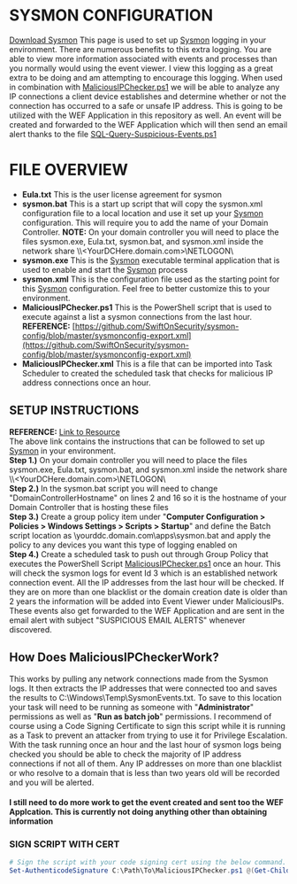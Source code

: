 # SYSMON CONFIGURATION
[Download Sysmon](https://download.sysinternals.com/files/Sysmon.zip)
This page is used to set up [Sysmon](https://docs.microsoft.com/en-us/sysinternals/downloads/sysmon) logging in your environment. There are numerous benefits to this extra logging. You are able to view more information associated with events and processes than you normally would using the event viewer. I view this logging as a great extra to be doing and am attempting to encourage this logging. When used in combination with [MaliciousIPChecker.ps1](https://github.com/tobor88/BTPS-SecPack/blob/master/Sysmon/MaliciousIPChecker.ps1) we will be able to analyze any IP connections a client device establishes and determine whether or not the connection has occurred to a safe or unsafe IP address. This is going to be utilized with the WEF Application in this repository as well. An event will be created and forwarded to the WEF Application which will then send an email alert thanks to the file [SQL-Query-Suspicious-Events.ps1](https://github.com/tobor88/BTPS-SecPack/blob/master/WEF%20Application/SQL-Query-Suspicous-Events.ps1)

# FILE OVERVIEW
- __Eula.txt__ This is the user license agreement for sysmon
- __sysmon.bat__ This is a start up script that will copy the sysmon.xml configuration file to a local location and use it set up your [Sysmon](https://docs.microsoft.com/en-us/sysinternals/downloads/sysmon) configuration. This will require you to add the name of your Domain Controller. __NOTE:__ On your domain controller you will need to place the files sysmon.exe, Eula.txt, sysmon.bat, and sysmon.xml inside the network share \\\\<YourDCHere.domain.com>\\NETLOGON\\
- __sysmon.exe__ This is the [Sysmon](https://docs.microsoft.com/en-us/sysinternals/downloads/sysmon) executable terminal application that is used to enable and start the [Sysmon](https://docs.microsoft.com/en-us/sysinternals/downloads/sysmon) process
- __sysmon.xml__ This is the configuration file used as the starting point for this [Sysmon](https://docs.microsoft.com/en-us/sysinternals/downloads/sysmon) configuration. Feel free to better customize this to your environment.
- __MaliciousIPChecker.ps1__ This is the PowerShell script that is used to execute against a list a sysmon connections from the last hour. 
__REFERENCE:__ [https://github.com/SwiftOnSecurity/sysmon-config/blob/master/sysmonconfig-export.xml](https://github.com/SwiftOnSecurity/sysmon-config/blob/master/sysmonconfig-export.xml)
- __MaliciousIPChecker.xml__ This is a file that can be imported into Task Scheduler to created the scheduled task that checks for malicious IP address connections once an hour.

## SETUP INSTRUCTIONS
__REFERENCE:__ [Link to Resource](https://www.syspanda.com/index.php/2017/02/28/deploying-sysmon-through-gpo/#:~:text=Launch%20your%20group%20policy%20utility%20and%20perform%20the,here%20Provide%20a%20name%20%28Sysmon%20Deployment%29%2C%20hit%20OK) <br>
The above link contains the instructions that can be followed to set up [Sysmon](https://docs.microsoft.com/en-us/sysinternals/downloads/sysmon) in your environment.
<br> __Step 1.)__ On your domain controller you will need to place the files sysmon.exe, Eula.txt, sysmon.bat, and sysmon.xml inside the network share \\\\<YourDCHere.domain.com>\\NETLOGON\\
<br> __Step 2.)__ In the sysmon.bat script you will need to change "DomainControllerHostname" on lines 2 and 16 so it is the hostname of your Domain Controller that is hosting these files
<br> __Step 3.)__ Create a group policy item under "__Computer Configuration > Policies > Windows Settings > Scripts > Startup__" and define the Batch script location as \\yourddc.domain.com\apps\sysmon.bat and apply the policy to any devices you want this type of logging enabled on
<br> __Step 4.)__ Create a scheduled task to push out through Group Policy that executes the PowerShell Script [MaliciousIPChecker.ps1](https://github.com/tobor88/BTPS-SecPack/blob/master/Sysmon/MaliciousIPChecker.ps1) once an hour. This will check the sysmon logs for event Id 3 which is an established network connection event. All the IP addresses from the last hour will be checked. If they are on more than one blacklist or the domain creation date is older than 2 years the information will be added into Event Viewer under MaliciousIPs. These events also get forwarded to the WEF Application and are sent in the email alert with subject "SUSPICIOUS EMAIL ALERTS" whenever discovered.

## How Does MaliciousIPCheckerWork?
This works by pulling any network connections made from the Sysmon logs. It then extracts the IP addresses that were connected too and saves the results to C:\Windows\Temp\SysmonEvents.txt. To save to this location your task will need to be running as someone with "__Administrator__" permissions as well as "__Run as batch job__" permissions. I recommend of course using a Code Signing Certificate to sign this script while it is running as a Task to prevent an attacker from trying to use it for Privilege Escalation. With the task running once an hour and the last hour of sysmon logs being checked you should be able to check the majority of IP address connections if not all of them. Any IP addresses on more than one blacklist or who resolve to a domain that is less than two years old will be recorded and you will be alerted. 
#### I still need to do more work to get the event created and sent too the WEF Applcation. This is currently not doing anything other than obtaining information

### SIGN SCRIPT WITH CERT
```powershell
# Sign the script with your code signing cert using the below command. Request one if needed at certmgr.msc
Set-AuthenticodeSignature C:\Path\To\MaliciousIPChecker.ps1 @(Get-ChildItem Cert:\CurrentUser\My -CodeSigningCertificate)[0]
```
